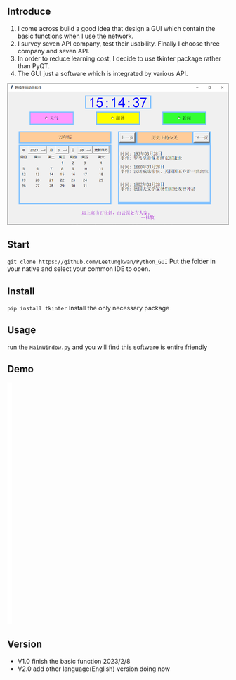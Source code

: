 ## Introduce

1. I come across build a good idea that design a GUI which contain the basic functions when I use the network. 
2. I survey seven API company, test their usability. Finally I choose three company and seven API. 
3. In order to reduce learning cost, I decide to use tkinter package rather than PyQT.
4. The GUI just a software which is integrated by various API.

![image-20230328151442698](./README.assets/image-20230328151442698.png)

## Start

`git clone https://github.com/Leetungkwan/Python_GUI`
Put the folder in your native and select your common IDE to open.

## Install
`pip install tkinter`
Install the only necessary package

## Usage
run the `MainWindow.py` and you will find this software is entire friendly

## Demo

<iframe src="//player.bilibili.com/player.html?aid=949337463&bvid=BV18s4y1a7ZS&cid=1007992215&page=1" scrolling="no" border="10" frameborder="no" framespacing="0" allowfullscreen="true" height="550" width="10" > </iframe>

## Version

- V1.0  finish the basic function         2023/2/8
- V2.0  add other language(English) version  doing now
